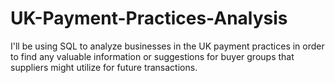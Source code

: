# UK-Payment-Practices-Analysis
I'll be using SQL to analyze businesses in the UK payment practices in order to find any valuable information or suggestions for buyer groups that suppliers might utilize for future transactions.
